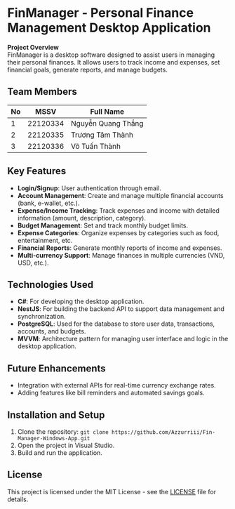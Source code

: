 # FinManager - Personal Finance Management Desktop Application

**Project Overview**  
FinManager is a desktop software designed to assist users in managing their personal finances. It allows users to track income and expenses, set financial goals, generate reports, and manage budgets.

## Team Members  
| No  | MSSV      | Full Name            |
|-----|-----------|----------------------|
| 1   | 22120334  | Nguyễn Quang Thắng   |
| 2   | 22120335  | Trương Tâm Thành     |
| 3   | 22120336  | Võ Tuấn Thành        |

## Key Features
- **Login/Signup**: User authentication through email.
- **Account Management**: Create and manage multiple financial accounts (bank, e-wallet, etc.).
- **Expense/Income Tracking**: Track expenses and income with detailed information (amount, description, category).
- **Budget Management**: Set and track monthly budget limits.
- **Expense Categories**: Organize expenses by categories such as food, entertainment, etc.
- **Financial Reports**: Generate monthly reports of income and expenses.
- **Multi-currency Support**: Manage finances in multiple currencies (VND, USD, etc.).

## Technologies Used
- **C#**: For developing the desktop application.
- **NestJS**: For building the backend API to support data management and synchronization.
- **PostgreSQL**: Used for the database to store user data, transactions, accounts, and budgets.
- **MVVM**: Architecture pattern for managing user interface and logic in the desktop application.

## Future Enhancements
- Integration with external APIs for real-time currency exchange rates.
- Adding features like bill reminders and automated savings goals.

## Installation and Setup
1. Clone the repository: `git clone https://github.com/Azzurriii/Fin-Manager-Windows-App.git`
2. Open the project in Visual Studio.
3. Build and run the application.

## License
This project is licensed under the MIT License - see the [LICENSE](LICENSE) file for details.
